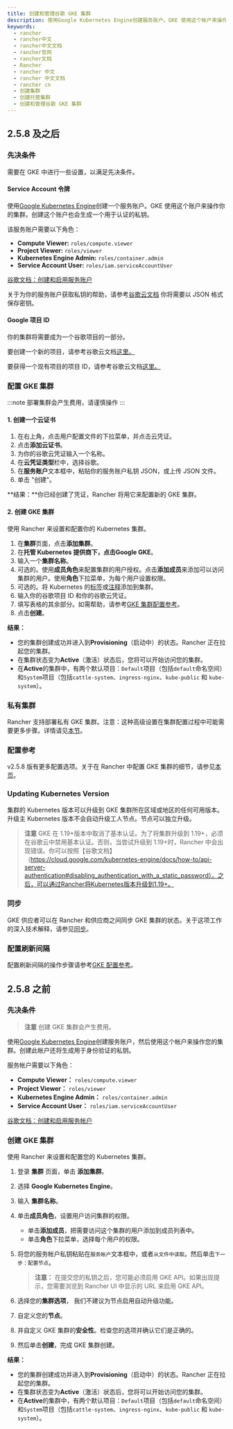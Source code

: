 ```yaml
---
title: 创建和管理谷歌 GKE 集群
description: 使用Google Kubernetes Engine创建服务账户。GKE 使用这个帐户来操作您的集群。创建此帐户还将生成用于身份验证的私钥。
keywords:
  - rancher
  - rancher中文
  - rancher中文文档
  - rancher官网
  - rancher文档
  - Rancher
  - rancher 中文
  - rancher 中文文档
  - rancher cn
  - 创建集群
  - 创建托管集群
  - 创建和管理谷歌 GKE 集群
---
```


## 2.5.8 及之后

### 先决条件

需要在 GKE 中进行一些设置，以满足先决条件。

#### Service Account 令牌

使用[Google Kubernetes Engine](https://console.cloud.google.com/projectselector/iam-admin/serviceaccounts)创建一个服务账户。GKE 使用这个账户来操作你的集群。创建这个账户也会生成一个用于认证的私钥。

该服务账户需要以下角色：

- **Compute Viewer:** `roles/compute.viewer`
- **Project Viewer:** `roles/viewer`
- **Kubernetes Engine Admin:** `roles/container.admin`
- **Service Account User:** `roles/iam.serviceAccountUser`

[谷歌文档：创建和启用服务账户](https://cloud.google.com/compute/docs/access/create-enable-service-accounts-for-instances)

关于为你的服务账户获取私钥的帮助，请参考[谷歌云文档](https://cloud.google.com/iam/docs/creating-managing-service-account-keys#creating_service_account_keys) 你将需要以 JSON 格式保存密钥。

#### Google 项目 ID

你的集群将需要成为一个谷歌项目的一部分。

要创建一个新的项目，请参考谷歌云文档[这里。](https://cloud.google.com/resource-manager/docs/creating-managing-projects#creating_a_project)

要获得一个现有项目的项目 ID，请参考谷歌云文档[这里。](https://cloud.google.com/resource-manager/docs/creating-managing-projects#identifying_projects)

### 配置 GKE 集群

:::note
部署集群会产生费用，请谨慎操作
:::

#### 1. 创建一个云证书

1. 在右上角，点击用户配置文件的下拉菜单，并点击云凭证。
1. 点击**添加云证书**。
1. 为你的谷歌云凭证输入一个名称。
1. 在**云凭证类型**栏中，选择谷歌。
1. 在**服务账户**文本框中，粘贴你的服务账户私钥 JSON，或上传 JSON 文件。
1. 单击 "创建"。

**结果：**你已经创建了凭证，Rancher 将用它来配置新的 GKE 集群。

#### 2. 创建 GKE 集群

使用 Rancher 来设置和配置你的 Kubernetes 集群。

1. 在**集群**页面，点击**添加集群**。
1. 在**托管 Kubernetes 提供商下，**点击**Google GKE**。
1. 输入一个**集群名称**。
1. 可选的。使用**成员角色**来配置集群的用户授权。点击**添加成员**来添加可以访问集群的用户。使用**角色**下拉菜单，为每个用户设置权限。
1. 可选的。将 Kubernetes 的[标签](https://kubernetes.io/docs/concepts/overview/working-with-objects/labels/)或[注释](https://kubernetes.io/docs/concepts/overview/working-with-objects/annotations/)添加到集群。
1. 输入你的谷歌项目 ID 和你的谷歌云凭证。
1. 填写表格的其余部分。如需帮助，请参考[GKE 集群配置参考](/docs/rancher2.5/cluster-admin/editing-clusters/gke-config-reference/_index)。
1. 点击**创建**。

**结果：**

- 您的集群创建成功并进入到**Provisioning**（启动中）的状态。Rancher 正在拉起您的集群。
- 在集群状态变为**Active**（激活）状态后，您将可以开始访问您的集群。
- 在**Active**的集群中，有两个默认项目：`Default`项目（包括`default`命名空间）和`System`项目（包括`cattle-system`、`ingress-nginx`、`kube-public` 和 `kube-system`）。

### 私有集群

Rancher 支持部署私有 GKE 集群。注意：这种高级设置在集群配置过程中可能需要更多步骤。详情请见[本节](/docs/rancher2.5/cluster-admin/editing-clusters/gke-config-reference/_index)。

### 配置参考

v2.5.8 版有更多配置选项。关于在 Rancher 中配置 GKE 集群的细节，请参见[本页](/docs/rancher2.5/cluster-admin/editing-clusters/gke-config-reference/_index)。

### Updating Kubernetes Version

集群的 Kubernetes 版本可以升级到 GKE 集群所在区域或地区的任何可用版本。升级主 Kubernetes 版本不会自动升级工人节点。节点可以独立升级。

> **注意**
> GKE 在 1.19+版本中取消了基本认证。为了将集群升级到 1.19+，必须在谷歌云中禁用基本认证。否则，当尝试升级到 1.19+时，Rancher 中会出现错误。你可以按照【谷歌文档】（https://cloud.google.com/kubernetes-engine/docs/how-to/api-server-authentication#disabling_authentication_with_a_static_password）。之后，可以通过Rancher将Kubernetes版本升级到1.19+。

### 同步

GKE 供应者可以在 Rancher 和供应商之间同步 GKE 集群的状态。关于这项工作的深入技术解释，请参见[同步](/docs/rancher2.5/cluster-admin/editing-clusters/syncing/_index)。

### 配置刷新间隔

配置刷新间隔的操作步骤请参考[GKE 配置参考](/docs/rancher2.5/cluster-admin/editing-clusters/gke-config-reference/_index)。

## 2.5.8 之前

### 先决条件

> **注意**
> 创建 GKE 集群会产生费用。

使用[Google Kubernetes Engine](https://console.cloud.google.com/projectselector/iam-admin/serviceaccounts)创建服务账户，然后使用这个帐户来操作您的集群。创建此帐户还将生成用于身份验证的私钥。

服务帐户需要以下角色：

- **Compute Viewer：** `roles/compute.viewer`
- **Project Viewer：** `roles/viewer`
- **Kubernetes Engine Admin：** `roles/container.admin`
- **Service Account User：** `roles/iam.serviceAccountUser`

[谷歌文档：创建和启用服务帐户](https://cloud.google.com/compute/docs/access/create-enable-service-accounts-for-instances)

### 创建 GKE 集群

使用 Rancher 来设置和配置您的 Kubernetes 集群。

1. 登录 **集群** 页面，单击 **添加集群**。

2. 选择 **Google Kubernetes Engine**。

3. 输入 **集群名称**。

4. 单击**成员角色**，设置用户访问集群的权限。

   - 单击**添加成员**，把需要访问这个集群的用户添加到成员列表中。
   - 单击**角色**下拉菜单，选择每个用户的权限。

5. 将您的服务帐户私钥粘贴在`服务帐户`文本框中，或者`从文件中读取`。然后单击`下一步：配置节点`。

   > **注意：** 在提交您的私钥之后，您可能必须启用 GKE API。如果出现提示，您需要浏览到 Rancher UI 中显示的 URL 来启用 GKE API。

6. 选择您的**集群选项**， 我们不建议为节点启用自动升级功能。
7. 自定义您的**节点**。
8. 并自定义 GKE 集群的**安全性**。检查您的选项并确认它们是正确的。
9. 然后单击**创建**，完成 GKE 集群创建。

**结果：**

- 您的集群创建成功并进入到**Provisioning**（启动中）的状态。Rancher 正在拉起您的集群。
- 在集群状态变为**Active**（激活）状态后，您将可以开始访问您的集群。
- 在**Active**的集群中，有两个默认项目：`Default`项目（包括`default`命名空间）和`System`项目（包括`cattle-system`、`ingress-nginx`、`kube-public` 和 `kube-system`）。
